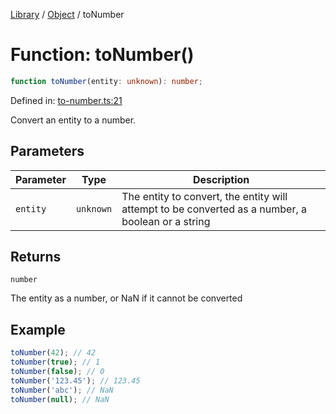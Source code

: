 <!-- markdownlint-disable -->
<!-- cspell: disable -->
[Library](../index.md) / [Object](./index.md) / toNumber

# Function: toNumber()

```ts
function toNumber(entity: unknown): number;
```

Defined in: [to-number.ts:21](https://github.com/technobuddha/library/blob/main/src/to-number.ts#L21)

Convert an entity to a number.

## Parameters

| Parameter | Type | Description |
| ------ | ------ | ------ |
| `entity` | `unknown` | The entity to convert, the entity will attempt to be converted as a number, a boolean or a string |

## Returns

`number`

The entity as a number, or NaN if it cannot be converted

## Example

```typescript
toNumber(42); // 42
toNumber(true); // 1
toNumber(false); // 0
toNumber('123.45'); // 123.45
toNumber('abc'); // NaN
toNumber(null); // NaN
```

